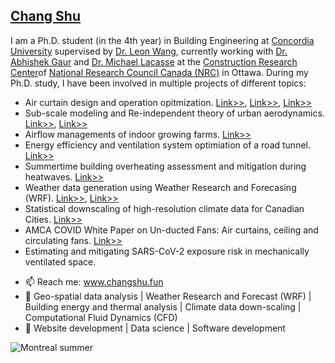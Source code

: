 ## [Chang Shu](https://www.changshu.fun/)
I am a Ph.D. student (in the 4th year) in Building Engineering at [Concordia University](https://www.concordia.ca/) supervised by [Dr. Leon Wang](https://users.encs.concordia.ca/~leonwang/moodle/), currently working with [Dr. Abhishek Gaur](https://nrc.canada.ca/en/corporate/contact-us/nrc-directory-science-professionals/abhishek-gaur) and [Dr. Michael Lacasse](https://nrc.canada.ca/en/corporate/contact-us/nrc-directory-science-professionals/michael-lacasse) at the [Construction Research Center](https://nrc.canada.ca/en/research-development/research-collaboration/research-centres/construction-research-centre)of [National Research Council Canada (NRC)](https://nrc.canada.ca/en) in Ottawa.
During my Ph.D. study, I have been involved in multiple projects of different topics:

* Air curtain design and operation opitmization. [Link>>](https://doi.org/10.1016/j.buildenv.2019.106582), [Link>>](https://doi.org/10.1016/j.jweia.2020.104265), [Link>>](https://users.encs.concordia.ca/~leonwang/moodle/mod/book/view.php?id=15&chapterid=12)
* Sub-scale modeling and Re-independent theory of urban aerodynamics. [Link>>](https://doi.org/10.1016/j.jweia.2020.104232), [Link>>](https://users.encs.concordia.ca/~leonwang/moodle/mod/book/view.php?id=15&chapterid=17)
* Airflow managements of indoor growing farms. [Link>>](https://users.encs.concordia.ca/~leonwang/moodle/mod/book/view.php?id=15&chapterid=18)
* Energy efficiency and ventilation system optimiation of a road tunnel. [Link>>](https://www.researchgate.net/publication/332604923_Deep_Learning_of_a_Real_Road_Tunnel_Energy_Demand_Using_Recurrent_Neural_Networks)
* Summertime building overheating assessment and mitigation during heatwaves. [Link>>](https://users.encs.concordia.ca/~cube/index.html#)
* Weather data generation using Weather Research and Forecasing (WRF). [Link>>](https://doi.org/10.1016/j.uclim.2020.100737), [Link>>](https://ams.confex.com/ams/101ANNUAL/meetingapp.cgi/Paper/379898)
* Statistical downscaling of high-resolution climate data for Canadian Cities. [Link>>](https://ams.confex.com/ams/101ANNUAL/meetingapp.cgi/Paper/379904)
* AMCA COVID White Paper on Un-ducted Fans: Air curtains, ceiling and circulating fans. [Link>>](https://www.amca.org/assets/resources/public/assets/uploads/FINAL--_AMCA_Annual_Meeting_-_COVID_Session.pdf)
* Estimating and mitigating SARS-CoV-2 exposure risk in mechanically ventilated space.

- 📫 Reach me: www.changshu.fun
- 🔭 Geo-spatial data analysis | Weather Research and Forecast (WRF) | Building energy and thermal analysis | Climate data down-scaling | Computational Fluid Dynamics (CFD)
- 🌱 Website development | Data science | Software development

![Montreal summer](https://www.changshu.fun/images/T_Montrealfast.gif)
<!--
**chang769/chang769** is a ✨ _special_ ✨ repository because its `README.md` (this file) appears on your GitHub profile.

Here are some ideas to get you started:
![Airflow pattern of a neighbourhood community in Langfang](https://www.changshu.fun/images/airflowcommunity.gif)
![Smoke spread in an educational building](https://changshu.fun/images/image30.gif)

- 🔭 I’m currently working on ...
- 🌱 I’m currently learning ...
- 👯 I’m looking to collaborate on ...
- 🤔 I’m looking for help with ...
- 💬 Ask me about ...
- 📫 How to reach me: ...
- 😄 Pronouns: ...
- ⚡ Fun fact: ...
-->
